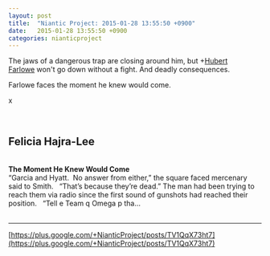 ```yaml
---
layout: post
title:  "Niantic Project: 2015-01-28 13:55:50 +0900"
date:   2015-01-28 13:55:50 +0900
categories: nianticproject
---
```

The jaws of a dangerous trap are closing around him, but +[Hubert Farlowe](https://plus.google.com/105931060527409787825 "") won't go down without a fight. And deadly consequences.

Farlowe faces the moment he knew would come. 

x<div class="shared"><br /><h2>Felicia Hajra-Lee</h2><br /><b>The Moment He Knew Would Come</b><br />“Garcia and Hyatt.  No answer from either,” the square faced mercenary said to Smith.   “That’s because they’re dead.” The man had been trying to reach them via radio since the first sound of gunshots had reached their position.   “Tell e Team q Omega p tha...<br /><br /></div>
- - -
[https://plus.google.com/+NianticProject/posts/TV1QqX73ht7](https://plus.google.com/+NianticProject/posts/TV1QqX73ht7)
